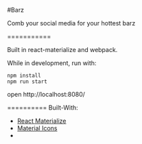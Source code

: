 #Barz

Comb your social media for your hottest barz

===========

Built in react-materialize and webpack.

While in development, run with:

    npm install
    npm run start

open http://localhost:8080/

==========
Built-With:
- [React Materialize](https://github.com/react-materialize/react-materialize)
- [Material Icons](https://material.io/icons/)
- 
